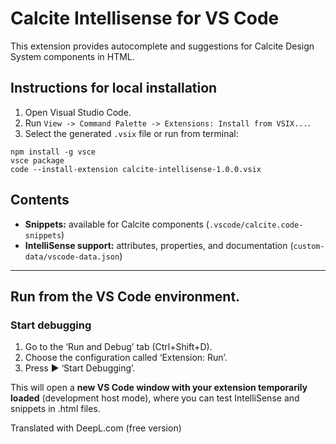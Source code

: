 # Calcite Intellisense for VS Code

This extension provides autocomplete and suggestions for Calcite Design System components in HTML.

## Instructions for local installation

1.  Open Visual Studio Code.
2.  Run `View -> Command Palette -> Extensions: Install from VSIX...`.
3.  Select the generated `.vsix` file or run from terminal:

```
npm install -g vsce
vsce package
code --install-extension calcite-intellisense-1.0.0.vsix
```

## Contents

*   **Snippets:** available for Calcite components (`.vscode/calcite.code-snippets`)
*   **IntelliSense support:** attributes, properties, and documentation (`custom-data/vscode-data.json`)

---

## Run from the VS Code environment.

### Start debugging

1.  Go to the ‘Run and Debug’ tab (Ctrl+Shift+D).
2.  Choose the configuration called ‘Extension: Run’.
3.  Press ▶ ‘Start Debugging’.

This will open a **new VS Code window with your extension temporarily loaded** (development host mode), where you can test IntelliSense and snippets in .html files.

Translated with DeepL.com (free version)